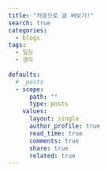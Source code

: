 ```yaml
---
title: "처음으로 글 써보기!"
search: true
categories: 
  - blogs
tags:
  - 일상  
  - 생각
  
defaults:
  # _posts
  - scope:
      path: ""
      type: posts
    values:
      layout: single
      author_profile: true
      read_time: true
      comments: true
      share: true
      related: true
---
```

